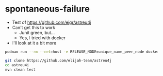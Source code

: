 # spontaneous-failure

- Test of https://github.com/eigr/astreu4j
- Can't get this to work
  - Junit green, but...
  - Yes, I tried with docker
- I'll look at it a bit more

```bash
podman run --rm --net=host -e RELEASE_NODE=unique_name_peer_node docker.io/eigr/astreu:0.1.2
```

```bash
git clone https://github.com/elijah-team/astreu4j
cd astreu4j
mvn clean test
``` 
